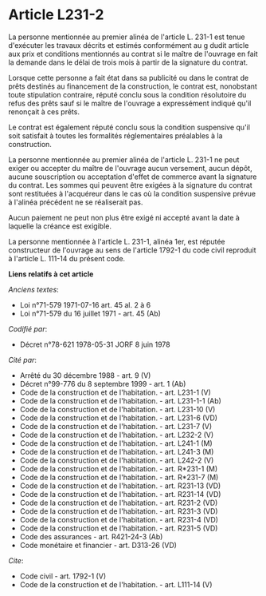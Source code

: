 # Article L231-2

La personne mentionnée au premier alinéa de l'article L. 231-1 est tenue d'exécuter les travaux décrits et estimés
conformément au g dudit article aux prix et conditions mentionnés au contrat si le maître de l'ouvrage en fait la demande
dans le délai de trois mois à partir de la signature du contrat.

Lorsque cette personne a fait état dans sa publicité ou dans le contrat de prêts destinés au financement de la construction,
le contrat est, nonobstant toute stipulation contraire, réputé conclu sous la condition résolutoire du refus des prêts sauf
si le maître de l'ouvrage a expressément indiqué qu'il renonçait à ces prêts.

Le contrat est également réputé conclu sous la condition suspensive qu'il soit satisfait à toutes les formalités
réglementaires préalables à la construction.

La personne mentionnée au premier alinéa de l'article L. 231-1 ne peut exiger ou accepter du maître de l'ouvrage aucun
versement, aucun dépôt, aucune souscription ou acceptation d'effet de commerce avant la signature du contrat. Les sommes qui
peuvent être exigées à la signature du contrat sont restituées à l'acquéreur dans le cas où la condition suspensive prévue à
l'alinéa précédent ne se réaliserait pas.

Aucun paiement ne peut non plus être exigé ni accepté avant la date à laquelle la créance est exigible.

La personne mentionnée à l'article L. 231-1, alinéa 1er, est réputée constructeur de l'ouvrage au sens de l'article 1792-1 du
code civil reproduit à l'article L. 111-14 du présent code.

**Liens relatifs à cet article**

_Anciens textes_:

  - Loi n°71-579 1971-07-16 art. 45 al. 2 à 6
  - Loi n°71-579 du 16 juillet 1971 - art. 45 (Ab)

_Codifié par_:

  - Décret n°78-621 1978-05-31 JORF 8 juin 1978

_Cité par_:

  - Arrêté du 30 décembre 1988 - art. 9 (V)
  - Décret n°99-776 du 8 septembre 1999 - art. 1 (Ab)
  - Code de la construction et de l'habitation. - art. L231-1 (V)
  - Code de la construction et de l'habitation. - art. L231-1-1 (Ab)
  - Code de la construction et de l'habitation. - art. L231-10 (V)
  - Code de la construction et de l'habitation. - art. L231-6 (VD)
  - Code de la construction et de l'habitation. - art. L231-7 (V)
  - Code de la construction et de l'habitation. - art. L232-2 (V)
  - Code de la construction et de l'habitation. - art. L241-1 (M)
  - Code de la construction et de l'habitation. - art. L241-3 (M)
  - Code de la construction et de l'habitation. - art. L242-2 (V)
  - Code de la construction et de l'habitation. - art. R*231-1 (M)
  - Code de la construction et de l'habitation. - art. R*231-7 (M)
  - Code de la construction et de l'habitation. - art. R231-13 (VD)
  - Code de la construction et de l'habitation. - art. R231-14 (VD)
  - Code de la construction et de l'habitation. - art. R231-2 (VD)
  - Code de la construction et de l'habitation. - art. R231-3 (VD)
  - Code de la construction et de l'habitation. - art. R231-4 (VD)
  - Code de la construction et de l'habitation. - art. R231-5 (VD)
  - Code des assurances - art. R421-24-3 (Ab)
  - Code monétaire et financier - art. D313-26 (VD)

_Cite_:

  - Code civil - art. 1792-1 (V)
  - Code de la construction et de l'habitation. - art. L111-14 (V)
